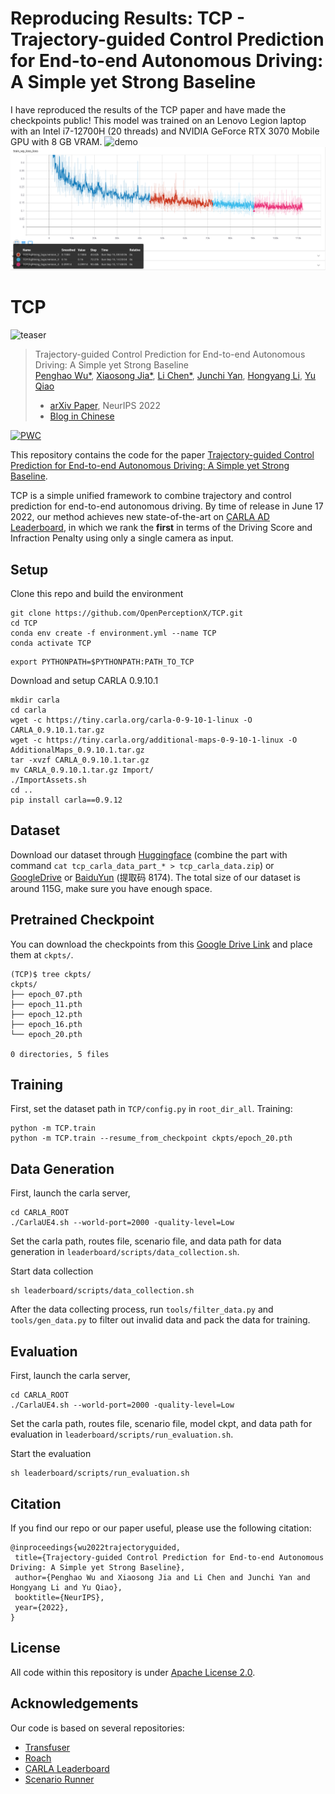 # Reproducing Results: TCP - Trajectory-guided Control Prediction for End-to-end Autonomous Driving: A Simple yet Strong Baseline

I have reproduced the results of the TCP paper and have made the checkpoints public!
This model was trained on an Lenovo Legion laptop with an Intel i7-12700H (20 threads) and NVIDIA GeForce RTX 3070 Mobile GPU with 8 GB VRAM.
![demo](assets/demo.gif)
![train_loss](assets/train_loss.png)

# TCP
![teaser](assets/teaser_.png)

> Trajectory-guided Control Prediction for End-to-end Autonomous Driving: A Simple yet Strong Baseline  
> [Penghao Wu*](https://scholar.google.com/citations?user=9mssd5EAAAAJ&hl=en), [Xiaosong Jia*](https://jiaxiaosong1002.github.io/), [Li Chen*](https://scholar.google.com/citations?user=ulZxvY0AAAAJ&hl=en), [Junchi Yan](https://thinklab.sjtu.edu.cn/), [Hongyang Li](https://lihongyang.info/), [Yu Qiao](http://mmlab.siat.ac.cn/yuqiao/)    
>  - [arXiv Paper](https://arxiv.org/abs/2206.08129), NeurIPS 2022
>  - [Blog in Chinese](https://zhuanlan.zhihu.com/p/532665469)

	
[![PWC](https://img.shields.io/endpoint.svg?url=https://paperswithcode.com/badge/trajectory-guided-control-prediction-for-end/autonomous-driving-on-carla-leaderboard)](https://paperswithcode.com/sota/autonomous-driving-on-carla-leaderboard?p=trajectory-guided-control-prediction-for-end)

This repository contains the code for the paper [Trajectory-guided Control Prediction for End-to-end Autonomous Driving: A Simple yet Strong Baseline](https://arxiv.org/abs/2206.08129).


TCP is a simple unified framework to combine trajectory and control prediction for end-to-end autonomous driving.  By time of release in June 17 2022, our method achieves new state-of-the-art on [CARLA AD Leaderboard](https://leaderboard.carla.org/leaderboard/), in which we rank the **first** in terms of the Driving Score and Infraction Penalty using only a single camera as input. 


## Setup
Clone this repo and build the environment

```
git clone https://github.com/OpenPerceptionX/TCP.git
cd TCP
conda env create -f environment.yml --name TCP
conda activate TCP
```

``` 
export PYTHONPATH=$PYTHONPATH:PATH_TO_TCP
```

Download and setup CARLA 0.9.10.1
```
mkdir carla
cd carla
wget -c https://tiny.carla.org/carla-0-9-10-1-linux -O CARLA_0.9.10.1.tar.gz
wget -c https://tiny.carla.org/additional-maps-0-9-10-1-linux -O AdditionalMaps_0.9.10.1.tar.gz
tar -xvzf CARLA_0.9.10.1.tar.gz
mv CARLA_0.9.10.1.tar.gz Import/
./ImportAssets.sh
cd ..
pip install carla==0.9.12
```

## Dataset

Download our dataset through [Huggingface](https://huggingface.co/datasets/craigwu/tcp_carla_data) (combine the part with command `cat tcp_carla_data_part_* > tcp_carla_data.zip`) or [GoogleDrive](https://drive.google.com/file/d/1HZxlSZ_wUVWkNTWMXXcSQxtYdT7GogSm/view?usp=sharing) or [BaiduYun](https://pan.baidu.com/s/11xBZwAWQ3WxQXecuuPoexQ) (提取码 8174). The total size of our dataset is around 115G, make sure you have enough space.

## Pretrained Checkpoint

You can download the checkpoints from this [Google Drive Link](https://drive.google.com/drive/u/0/folders/1w380rIOiW-EKY2DtbzkEedqVW5NIsPK6) and place them at `ckpts/`.

```
(TCP)$ tree ckpts/
ckpts/
├── epoch_07.pth
├── epoch_11.pth
├── epoch_12.pth
├── epoch_16.pth
└── epoch_20.pth

0 directories, 5 files
```

## Training
First, set the dataset path in ``TCP/config.py`` in `root_dir_all`.
Training:
```
python -m TCP.train
python -m TCP.train --resume_from_checkpoint ckpts/epoch_20.pth
```

## Data Generation
First, launch the carla server,
```
cd CARLA_ROOT
./CarlaUE4.sh --world-port=2000 -quality-level=Low
```
Set the carla path, routes file, scenario file, and data path for data generation in ``leaderboard/scripts/data_collection.sh``.

Start data collection

```
sh leaderboard/scripts/data_collection.sh
```
After the data collecting process, run `tools/filter_data.py` and `tools/gen_data.py` to filter out invalid data and pack the data for training.

## Evaluation
First, launch the carla server,
```
cd CARLA_ROOT
./CarlaUE4.sh --world-port=2000 -quality-level=Low
```
Set the carla path, routes file, scenario file, model ckpt, and data path for evaluation in ``leaderboard/scripts/run_evaluation.sh``.

Start the evaluation

```
sh leaderboard/scripts/run_evaluation.sh
```

## Citation

If you find our repo or our paper useful, please use the following citation:

```
@inproceedings{wu2022trajectoryguided,
 title={Trajectory-guided Control Prediction for End-to-end Autonomous Driving: A Simple yet Strong Baseline}, 
 author={Penghao Wu and Xiaosong Jia and Li Chen and Junchi Yan and Hongyang Li and Yu Qiao},
 booktitle={NeurIPS},
 year={2022},
}
```

## License
All code within this repository is under [Apache License 2.0](https://www.apache.org/licenses/LICENSE-2.0).

## Acknowledgements

Our code is based on several repositories:
- [Transfuser](https://github.com/autonomousvision/transfuser)
- [Roach](https://github.com/zhejz/carla-roach)
- [CARLA Leaderboard](https://github.com/carla-simulator/leaderboard)
- [Scenario Runner](https://github.com/carla-simulator/scenario_runner)

